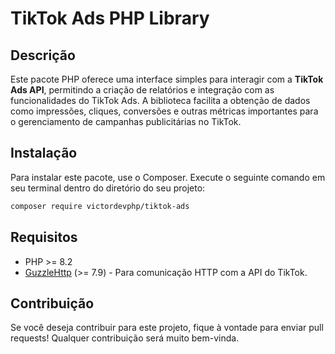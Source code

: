 
# TikTok Ads PHP Library

## Descrição

Este pacote PHP oferece uma interface simples para interagir com a **TikTok Ads API**, permitindo a criação de relatórios e integração com as funcionalidades do TikTok Ads. A biblioteca facilita a obtenção de dados como impressões, cliques, conversões e outras métricas importantes para o gerenciamento de campanhas publicitárias no TikTok.

## Instalação

Para instalar este pacote, use o Composer. Execute o seguinte comando em seu terminal dentro do diretório do seu projeto:

```bash
composer require victordevphp/tiktok-ads
```

## Requisitos

- PHP >= 8.2
- [GuzzleHttp](https://github.com/guzzle/guzzle) (>= 7.9) - Para comunicação HTTP com a API do TikTok.

## Contribuição

Se você deseja contribuir para este projeto, fique à vontade para enviar pull requests! Qualquer contribuição será muito bem-vinda.

